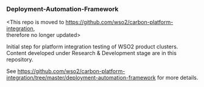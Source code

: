 ### Deployment-Automation-Framework

<This repo is moved to https://github.com/wso2/carbon-platform-integration,  
 therefore no longer updated>

Initial step for platform integration testing of WSO2 product clusters.
Content developed under Research &amp; Development stage are in this repository.

See https://github.com/wso2/carbon-platform-integration/tree/master/deployment-automation-framework for more details.

